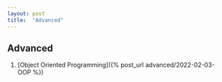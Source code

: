 ```yaml
---
layout: post
title:  "Advanced"
---
```

## Advanced

1. [Object Oriented Programming]({% post_url advanced/2022-02-03-OOP %})



